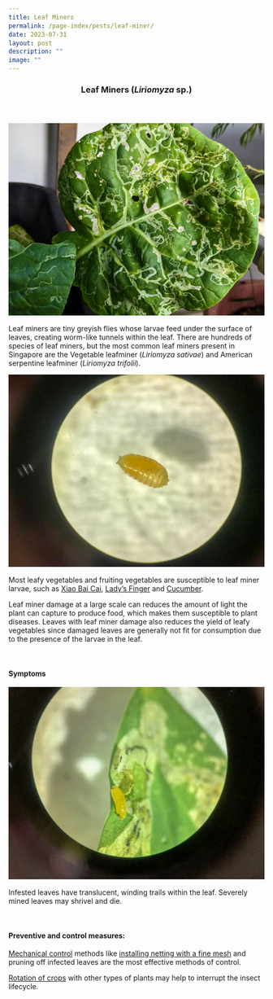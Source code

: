 ```yaml
---
title: Leaf Miners
permalink: /page-index/pests/leaf-miner/
date: 2023-07-31
layout: post
description: ""
image: ""
---
```

<header>
	<h3>Leaf Miners (<em>Liriomyza</em> sp.)</h3>
</header>

<section>
	<img title="Photo by Jacqueline Chua." src="/images/Biodiversity/LeafMiner_JacChua.jpg">
	<p>Leaf miners are tiny greyish flies whose larvae feed under the surface of leaves, creating worm-like tunnels within the leaf.  There are hundreds of species of leaf miners, but the most common leaf miners present in Singapore are the Vegetable leafminer (<em>Liriomyza sativae</em>) and American serpentine leafminer (<em>Liriomyza trifolii</em>).</p>
	<img title="Leaf miner larvae. Photo by Plant Science and Health, NParks." src="/images/Biodiversity/leafminer%20(2)_plantscienceandhealth_nparks.jpg">
	<p>Most leafy vegetables and fruiting vegetables are susceptible to leaf miner larvae, such as <a href="/page-index/edible-plants/xiao-bai-cai/">Xiao Bai Cai</a>, <a href="/page-index/edible-plants/ladys-finger/">Lady’s Finger</a> and <a href="/page-index/edible-plants/cucumber/">Cucumber</a>.</p>
	<p>Leaf miner damage at a large scale can reduces the amount of light the plant can capture to produce food, which makes them susceptible to plant diseases. Leaves with leaf miner damage also reduces the yield of leafy vegetables since damaged leaves are generally not fit for consumption due to the presence of the larvae in the leaf.</p>
	<br>
</section>

<section>
	<h4>Symptoms</h4>
	<img title="Leaf miner larvae extracted from a damaged leaf. Photo by Plant Science and Health, NParks" src="/images/Biodiversity/leafminer%20(1)_plantscienceandhealth_nparks.jpg">
		<p>Infested leaves have translucent, winding trails within the leaf. Severely mined leaves may shrivel and die. </p>
	<br>
</section>

<section>
	<h4>Preventive and control measures:</h4>
	<p><a href="/page-index/horticulture-techniques/pest-control/#mechanical_control">Mechanical control</a> methods like <a href="/page-index/hardscapes/netting/">installing netting with a fine mesh</a> and pruning off infected leaves are the most effective methods of control. </p>
	<p><a href="/page-index/horticulture-techniques/crop-rotation/">Rotation of crops</a> with other types of plants may help to interrupt the insect lifecycle.</p>
	<br>
</section>